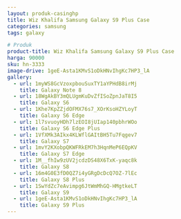 ```yaml
---
layout: produk-casinghp
title: Wiz Khalifa Samsung Galaxy S9 Plus Case
categories: samsung
tags: galaxy

# Produk
product-title: Wiz Khalifa Samsung Galaxy S9 Plus Case
harga: 90000
sku: hn-3333
image-drive: 1geE-Asta1KMvS1oDkHNvIhgKc7HP3_lA
gallery:
  - url: 1myWS8GcVzoxpbouSuxTY1aYPHdB8irMj
    title: Galaxy Note 8
  - url: 18WgAkBY3mQLUgmKuDvZfISoZpnJaT8I5
    title: Galaxy S6
  - url: 1Khe7KpZZjdOFMX76s7_XOrKsoHZYLoyT
    title: Galaxy S6 Edge
  - url: 1l7svuoyHDh7lzEOI8jUIap140pbhrWOo
    title: Galaxy S6 Edge Plus
  - url: 1VfXMk3AIkx4KLWflGAItBH5Tu7Fqgev7
    title: Galaxy S7
  - url: 1mvY2KXobpQKWFRkEM7h3HqnMeP6EQpKV
    title: Galaxy S7 Edge
  - url: 1M__fhIw9zUV2jcdzDS48X6TxK-yaqc8k
    title: Galaxy S8
  - url: 16m4G0E3fD0QZ7i4yGRgDcDcQ7OZ-7lEc
    title: Galaxy S8 Plus
  - url: 1SwYdZc7eAvimpg6JtWmMhGQ-HMgtkeLT
    title: Galaxy S9
  - url: 1geE-Asta1KMvS1oDkHNvIhgKc7HP3_lA
    title: Galaxy S9 Plus
---
```

